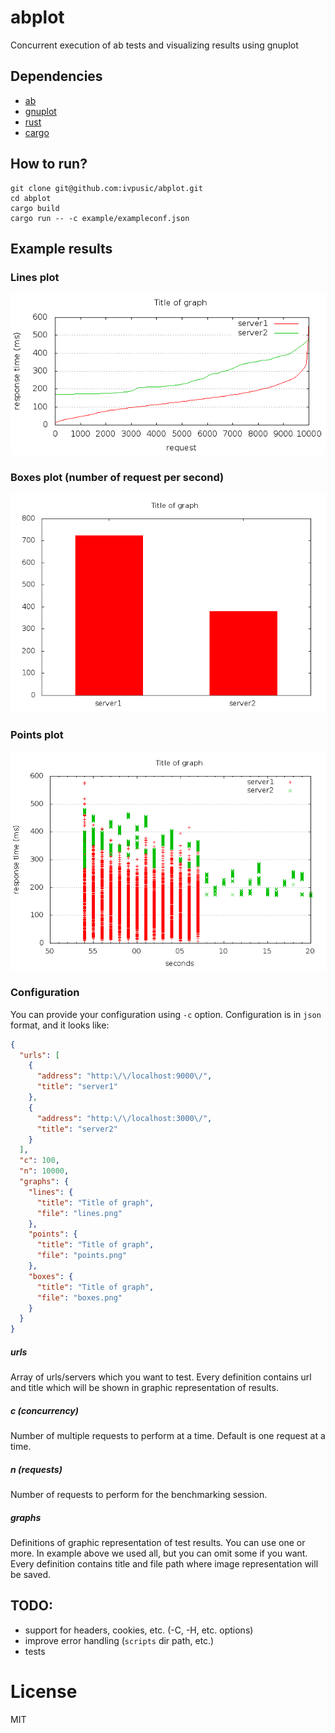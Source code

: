 abplot
======

Concurrent execution of ab tests and visualizing results using gnuplot

## Dependencies
- [ab](http://httpd.apache.org/docs/2.2/en/programs/ab.html)
- [gnuplot](http://www.gnuplot.info/)
- [rust](http://www.rust-lang.org/install.html)
- [cargo](http://doc.crates.io/)

## How to run?
```
git clone git@github.com:ivpusic/abplot.git
cd abplot
cargo build
cargo run -- -c example/exampleconf.json
```

## Example results
### Lines plot
![alt tag](https://raw.githubusercontent.com/ivpusic/abplot/master/example/lines.png)
### Boxes plot (number of request per second)
![alt tag](https://raw.githubusercontent.com/ivpusic/abplot/master/example/boxes.png)
### Points plot
![alt tag](https://raw.githubusercontent.com/ivpusic/abplot/master/example/points.png)

### Configuration
You can provide your configuration using ``-c`` option. Configuration is in ``json`` format, and it looks like:

```json
{
  "urls": [
    {
      "address": "http:\/\/localhost:9000\/",
      "title": "server1"
    },
    {
      "address": "http:\/\/localhost:3000\/",
      "title": "server2"
    }
  ],
  "c": 100,
  "n": 10000,
  "graphs": {
    "lines": {
      "title": "Title of graph",
      "file": "lines.png"
    },
    "points": {
      "title": "Title of graph",
      "file": "points.png"
    },
    "boxes": {
      "title": "Title of graph",
      "file": "boxes.png"
    }
  }
}
```

##### urls
Array of urls/servers which you want to test. Every definition contains url and title 
which will be shown in graphic representation of results.

##### c (concurrency)
Number of multiple requests to perform at a time. Default is one request at a time.

##### n (requests)
Number of requests to perform for the benchmarking session.

##### graphs
Definitions of graphic representation of test results. You can use one or more. In example above we used all,
but you can omit some if you want.
Every definition contains title and file path where image representation will be saved.

## TODO:
- support for headers, cookies, etc. (-C, -H, etc. options)
- improve error handling (``scripts`` dir path, etc.)
- tests

# License
MIT
